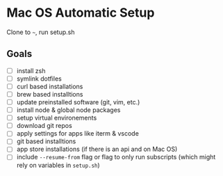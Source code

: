 # Mac OS Automatic Setup

Clone to `~`, run setup.sh

## Goals

- [ ] install zsh
- [ ] symlink dotfiles
- [ ] curl based installations
- [ ] brew based installtions
- [ ] update preinstalled software (git, vim, etc.)
- [ ] install node & global node packages
- [ ] setup virtual environements
- [ ] download git repos
- [ ] apply settings for apps like iterm & vscode
- [ ] git based installtions
- [ ] app store installations (if there is an api and on Mac OS)
- [ ] include `--resume-from` flag or flag to only run subscripts (which might rely on variables in `setup.sh`)
